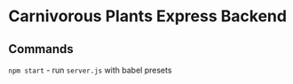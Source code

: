 # Carnivorous Plants Express Backend

## Commands

`npm start` - run `server.js` with babel presets
